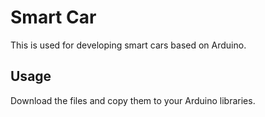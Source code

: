 # Smart Car
This is used for developing smart cars based on Arduino.

## Usage
Download the files and copy them to your Arduino libraries.
